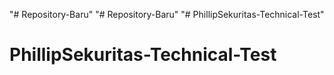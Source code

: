 "# Repository-Baru" 
"# Repository-Baru" 
"# PhillipSekuritas-Technical-Test" 
# PhillipSekuritas-Technical-Test
